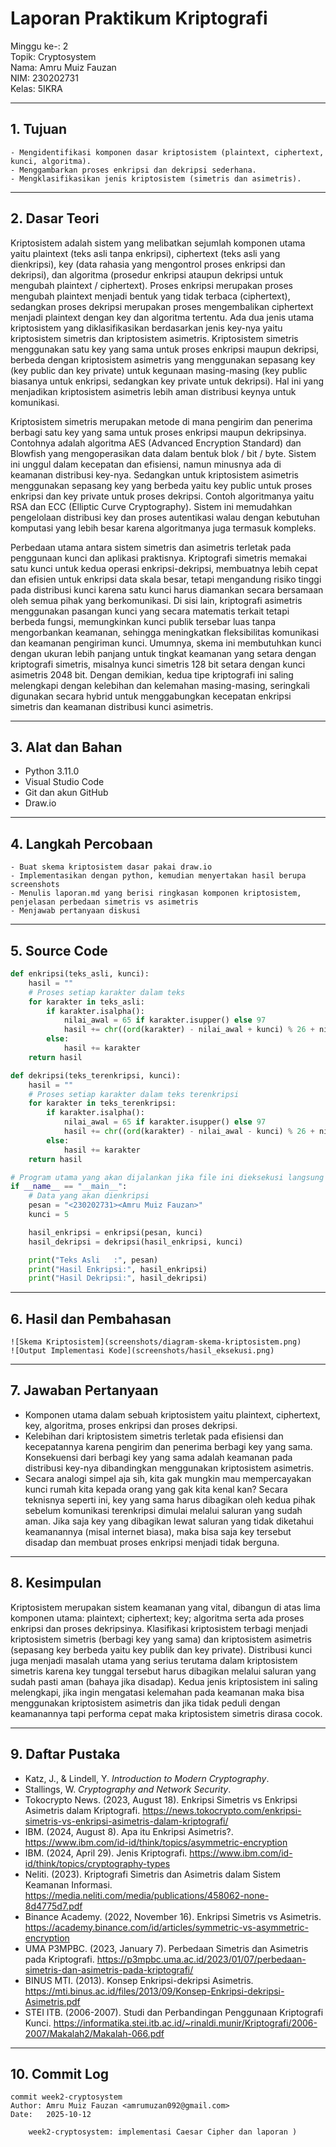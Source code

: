# Laporan Praktikum Kriptografi
Minggu ke-: 2  
Topik: Cryptosystem  
Nama: Amru Muiz Fauzan  
NIM: 230202731  
Kelas: 5IKRA  

---

## 1. Tujuan
```
- Mengidentifikasi komponen dasar kriptosistem (plaintext, ciphertext, kunci, algoritma).
- Menggambarkan proses enkripsi dan dekripsi sederhana.
- Mengklasifikasikan jenis kriptosistem (simetris dan asimetris).
```

---

## 2. Dasar Teori
Kriptosistem adalah sistem yang melibatkan sejumlah komponen utama yaitu plaintext (teks asli tanpa enkripsi), ciphertext (teks asli yang dienkripsi), key (data rahasia yang mengontrol proses enkripsi dan dekripsi), dan algoritma (prosedur enkripsi ataupun dekripsi untuk mengubah plaintext / ciphertext). Proses enkripsi merupakan proses mengubah plaintext menjadi bentuk yang tidak terbaca (ciphertext), sedangkan proses dekripsi merupakan proses mengembalikan ciphertext menjadi plaintext dengan key dan algoritma tertentu. Ada dua jenis utama kriptosistem yang diklasifikasikan berdasarkan jenis key-nya yaitu kriptosistem simetris dan kriptosistem asimetris. Kriptosistem simetris menggunakan satu key yang sama untuk proses enkripsi maupun dekripsi, berbeda dengan kriptosistem asimetris yang menggunakan sepasang key (key public dan key private) untuk kegunaan masing-masing (key public biasanya untuk enkripsi, sedangkan key private untuk dekripsi). Hal ini yang menjadikan kriptosistem asimetris lebih aman distribusi keynya untuk komunikasi.

Kriptosistem simetris merupakan metode di mana pengirim dan penerima berbagi satu key yang sama untuk proses enkripsi maupun dekripsinya. Contohnya adalah algoritma AES (Advanced Encryption Standard) dan Blowfish yang mengoperasikan data dalam bentuk blok / bit / byte. Sistem ini unggul dalam kecepatan dan efisiensi, namun minusnya ada di keamanan distribusi key-nya. Sedangkan untuk kriptosistem asimetris menggunakan sepasang key yang berbeda yaitu key public untuk proses enkripsi dan key private untuk proses dekripsi. Contoh algoritmanya yaitu RSA dan ECC (Elliptic Curve Cryptography). Sistem ini memudahkan pengelolaan distribusi key dan proses autentikasi walau dengan kebutuhan komputasi yang lebih besar karena algoritmanya juga termasuk kompleks.

Perbedaan utama antara sistem simetris dan asimetris terletak pada penggunaan kunci dan aplikasi praktisnya. Kriptografi simetris memakai satu kunci untuk kedua operasi enkripsi-dekripsi, membuatnya lebih cepat dan efisien untuk enkripsi data skala besar, tetapi mengandung risiko tinggi pada distribusi kunci karena satu kunci harus diamankan secara bersamaan oleh semua pihak yang berkomunikasi. Di sisi lain, kriptografi asimetris menggunakan pasangan kunci yang secara matematis terkait tetapi berbeda fungsi, memungkinkan kunci publik tersebar luas tanpa mengorbankan keamanan, sehingga meningkatkan fleksibilitas komunikasi dan keamanan pengiriman kunci. Umumnya, skema ini membutuhkan kunci dengan ukuran lebih panjang untuk tingkat keamanan yang setara dengan kriptografi simetris, misalnya kunci simetris 128 bit setara dengan kunci asimetris 2048 bit. Dengan demikian, kedua tipe kriptografi ini saling melengkapi dengan kelebihan dan kelemahan masing-masing, seringkali digunakan secara hybrid untuk menggabungkan kecepatan enkripsi simetris dan keamanan distribusi kunci asimetris.

---

## 3. Alat dan Bahan
- Python 3.11.0
- Visual Studio Code
- Git dan akun GitHub
- Draw.io

---

## 4. Langkah Percobaan  
```
- Buat skema kriptosistem dasar pakai draw.io
- Implementasikan dengan python, kemudian menyertakan hasil berupa screenshots
- Menulis laporan.md yang berisi ringkasan komponen kriptosistem, penjelasan perbedaan simetris vs asimetris
- Menjawab pertanyaan diskusi
```

---

## 5. Source Code
```python
def enkripsi(teks_asli, kunci):
    hasil = ""
    # Proses setiap karakter dalam teks
    for karakter in teks_asli:
        if karakter.isalpha():
            nilai_awal = 65 if karakter.isupper() else 97
            hasil += chr((ord(karakter) - nilai_awal + kunci) % 26 + nilai_awal)
        else:
            hasil += karakter
    return hasil

def dekripsi(teks_terenkripsi, kunci):
    hasil = ""
    # Proses setiap karakter dalam teks terenkripsi
    for karakter in teks_terenkripsi:
        if karakter.isalpha():
            nilai_awal = 65 if karakter.isupper() else 97
            hasil += chr((ord(karakter) - nilai_awal - kunci) % 26 + nilai_awal)
        else:
            hasil += karakter
    return hasil

# Program utama yang akan dijalankan jika file ini dieksekusi langsung
if __name__ == "__main__":
    # Data yang akan dienkripsi
    pesan = "<230202731><Amru Muiz Fauzan>"
    kunci = 5

    hasil_enkripsi = enkripsi(pesan, kunci)
    hasil_dekripsi = dekripsi(hasil_enkripsi, kunci)

    print("Teks Asli   :", pesan)
    print("Hasil Enkripsi:", hasil_enkripsi)
    print("Hasil Dekripsi:", hasil_dekripsi)
```

---

## 6. Hasil dan Pembahasan
```
![Skema Kriptosistem](screenshots/diagram-skema-kriptosistem.png)
![Output Implementasi Kode](screenshots/hasil_eksekusi.png)
```

---

## 7. Jawaban Pertanyaan
- Komponen utama dalam sebuah kriptosistem yaitu plaintext, ciphertext, key, algoritma, proses enkripsi dan proses dekripsi.
- Kelebihan dari kriptosistem simetris terletak pada efisiensi dan kecepatannya karena pengirim dan penerima berbagi key yang sama. Konsekuensi dari berbagi key yang sama adalah keamanan pada distribusi key-nya dibandingkan menggunakan kriptosistem asimetris.
- Secara analogi simpel aja sih, kita gak mungkin mau mempercayakan kunci rumah kita kepada orang yang gak kita kenal kan? Secara teknisnya seperti ini, key yang sama harus dibagikan oleh kedua pihak sebelum komunikasi terenkripsi dimulai melalui saluran yang sudah aman. Jika saja key yang dibagikan lewat saluran yang tidak diketahui keamanannya (misal internet biasa), maka bisa saja key tersebut disadap dan membuat proses enkripsi menjadi tidak berguna.

---

## 8. Kesimpulan
Kriptosistem merupakan sistem keamanan yang vital, dibangun di atas lima komponen utama: plaintext; ciphertext; key; algoritma serta ada proses enkripsi dan proses dekripsinya. Klasifikasi kriptosistem terbagi menjadi kriptosistem simetris (berbagi key yang sama) dan kriptosistem asimetris (sepasang key berbeda yaitu key publik dan key private). Distribusi kunci juga menjadi masalah utama yang serius terutama dalam kriptosistem simetris karena key tunggal tersebut harus dibagikan melalui saluran yang sudah pasti aman (bahaya jika disadap). Kedua jenis kriptosistem ini saling melengkapi, jika ingin mengatasi kelemahan pada keamanan maka bisa menggunakan kriptosistem asimetris dan jika tidak peduli dengan keamanannya tapi performa cepat maka kriptosistem simetris dirasa cocok.

---

## 9. Daftar Pustaka
- Katz, J., & Lindell, Y. *Introduction to Modern Cryptography*.  
- Stallings, W. *Cryptography and Network Security*.
- Tokocrypto News. (2023, August 18). Enkripsi Simetris vs Enkripsi Asimetris dalam Kriptografi. https://news.tokocrypto.com/enkripsi-simetris-vs-enkripsi-asimetris-dalam-kriptografi/
- IBM. (2024, August 8). Apa itu Enkripsi Asimetris?. https://www.ibm.com/id-id/think/topics/asymmetric-encryption
- IBM. (2024, April 29). Jenis Kriptografi. https://www.ibm.com/id-id/think/topics/cryptography-types
- Neliti. (2023). Kriptografi Simetris dan Asimetris dalam Sistem Keamanan Informasi. https://media.neliti.com/media/publications/458062-none-8d4775d7.pdf
- Binance Academy. (2022, November 16). Enkripsi Simetris vs Asimetris. https://academy.binance.com/id/articles/symmetric-vs-asymmetric-encryption
- UMA P3MPBC. (2023, January 7). Perbedaan Simetris dan Asimetris pada Kriptografi. https://p3mpbc.uma.ac.id/2023/01/07/perbedaan-simetris-dan-asimetris-pada-kriptografi/
- BINUS MTI. (2013). Konsep Enkripsi-dekripsi Asimetris. https://mti.binus.ac.id/files/2013/09/Konsep-Enkripsi-dekripsi-Asimetris.pdf
- STEI ITB. (2006-2007). Studi dan Perbandingan Penggunaan Kriptografi Kunci. https://informatika.stei.itb.ac.id/~rinaldi.munir/Kriptografi/2006-2007/Makalah2/Makalah-066.pdf

---

## 10. Commit Log
```
commit week2-cryptosystem
Author: Amru Muiz Fauzan <amrumuzan092@gmail.com>
Date:   2025-10-12

    week2-cryptosystem: implementasi Caesar Cipher dan laporan )
```

